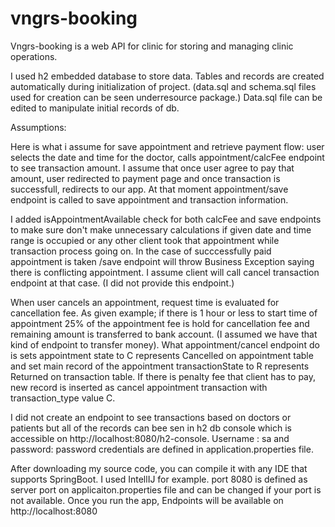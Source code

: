 # vngrs-booking

Vngrs-booking is a web API for clinic for storing and managing clinic operations.

I used h2 embedded database to store data. Tables and records are created automatically during initialization of project. (data.sql and schema.sql files used 
for creation can be seen underresource package.) Data.sql file can be edited to manipulate initial records of db.

Assumptions:

Here is what i assume for save appointment and retrieve payment flow:  user selects the date and time for the doctor, calls appointment/calcFee endpoint to see transaction amount. I assume that once user agree to pay that amount,
user redirected to payment page and once transaction is successfull, redirects to our app. At that moment appointment/save endpoint is called to
save appointment and transaction information. 

I added isAppointmentAvailable check for both calcFee and save endpoints to make sure don't make unnecessary calculations if given date and time range is 
occupied or any other client took that appointment while transaction process going on. In the case of succcessfully paid appointment is taken /save endpoint
will throw Business Exception saying there is conflicting appointment. I assume client will call cancel transaction endpoint at that case. (I did not provide
this endpoint.)

When user cancels an appointment, request time is evaluated for cancellation fee. As given example; if there is 1 hour or less to start time of appointment
25% of the appointment fee is hold for cancellation fee and remaining amount is transferred to bank account. (I assumed we have that kind of endpoint to 
transfer money). What appointment/cancel endpoint do is sets appointment state to C represents Cancelled on appointment table and set main record of
the appointment transactionState to R represents Returned on transaction table. If there is penalty fee that client has to pay, new record is inserted 
as cancel appointment transaction with transaction_type value C. 

I did not create an endpoint to see transactions based on doctors or patients but all of the records can bee sen in h2 db console which is 
accessible on http://localhost:8080/h2-console. Username : sa and password: password credentials are defined in application.properties file. 

After downloading my source code, you can compile it with any IDE that supports SpringBoot. I used IntellIJ for example. 
port 8080 is defined as server port on applicaiton.properties file and can be changed if your port is not available. 
Once you run the app, Endpoints will be available on http://localhost:8080










